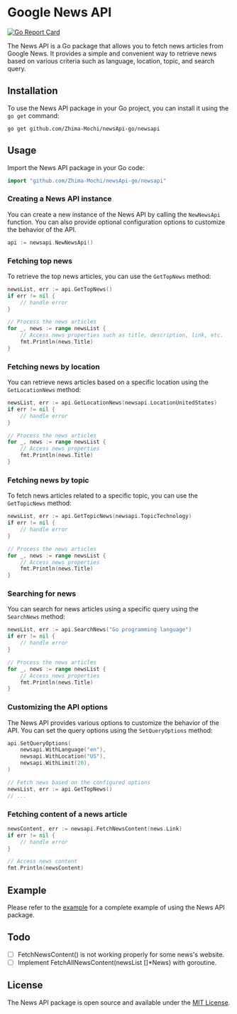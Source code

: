 # Google News API
[![Go Report Card](https://goreportcard.com/badge/github.com/Zhima-Mochi/newsApi-go)](https://goreportcard.com/report/github.com/Zhima-Mochi/newsApi-go)

The News API is a Go package that allows you to fetch news articles from Google News. It provides a simple and convenient way to retrieve news based on various criteria such as language, location, topic, and search query.

## Installation

To use the News API package in your Go project, you can install it using the `go get` command:

```
go get github.com/Zhima-Mochi/newsApi-go/newsapi
```

## Usage

Import the News API package in your Go code:

```go
import "github.com/Zhima-Mochi/newsApi-go/newsapi"
```

### Creating a News API instance

You can create a new instance of the News API by calling the `NewNewsApi` function. You can also provide optional configuration options to customize the behavior of the API.

```go
api := newsapi.NewNewsApi()
```

### Fetching top news

To retrieve the top news articles, you can use the `GetTopNews` method:

```go
newsList, err := api.GetTopNews()
if err != nil {
    // handle error
}

// Process the news articles
for _, news := range newsList {
    // Access news properties such as title, description, link, etc.
    fmt.Println(news.Title)
}
```

### Fetching news by location

You can retrieve news articles based on a specific location using the `GetLocationNews` method:

```go
newsList, err := api.GetLocationNews(newsapi.LocationUnitedStates)
if err != nil {
    // handle error
}

// Process the news articles
for _, news := range newsList {
    // Access news properties
    fmt.Println(news.Title)
}
```

### Fetching news by topic

To fetch news articles related to a specific topic, you can use the `GetTopicNews` method:

```go
newsList, err := api.GetTopicNews(newsapi.TopicTechnology)
if err != nil {
    // handle error
}

// Process the news articles
for _, news := range newsList {
    // Access news properties
    fmt.Println(news.Title)
}
```

### Searching for news

You can search for news articles using a specific query using the `SearchNews` method:

```go
newsList, err := api.SearchNews("Go programming language")
if err != nil {
    // handle error
}

// Process the news articles
for _, news := range newsList {
    // Access news properties
    fmt.Println(news.Title)
}
```

### Customizing the API options

The News API provides various options to customize the behavior of the API. You can set the query options using the `SetQueryOptions` method:

```go
api.SetQueryOptions(
    newsapi.WithLanguage("en"),
    newsapi.WithLocation("US"),
    newsapi.WithLimit(20),
)

// Fetch news based on the configured options
newsList, err := api.GetTopNews()
// ...
```

### Fetching content of a news article

```go
newsContent, err := newsapi.FetchNewsContent(news.Link)
if err != nil {
    // handle error
}

// Access news content
fmt.Println(newsContent)
```



## Example

Please refer to the [example](example/main.go) for a complete example of using the News API package.

## Todo
- [ ] FetchNewsContent() is not working properly for some news's website.
- [ ] Implement FetchAllNewsContent(newsList []*News) with goroutine.

## License

The News API package is open source and available under the [MIT License](https://github.com/Zhima-Mochi/newsApi-go/blob/main/LICENSE).